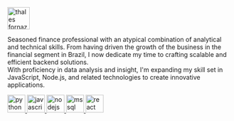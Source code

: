 <a href="https://linkedin.com/in/thalesfornazari" target="blank"><img align="center" src="https://img.icons8.com/?size=100&id=67570&format=png&color=000000" alt="thales fornazari" width="50" height="50" /></a>

Seasoned finance professional with an atypical combination of analytical and technical skills. From having driven the growth of the business in the financial segment in Brazil, I now dedicate my time to crafting scalable and efficient backend solutions.  
With proficiency in data analysis and insight, I'm expanding my skill set in JavaScript, Node.js, and related technologies to create innovative applications.

<a href="https://www.python.org/" target="_blank" rel="noreferrer"> <img src="https://img.icons8.com/?size=100&id=1909&format=png&color=000000" alt="python" width="40" height="40"/> </a> 
<a href="https://developer.mozilla.org/en-US/docs/Web/JavaScript" target="_blank" rel="noreferrer"> <img src="https://img.icons8.com/?size=100&id=1ZSHk8m9bk4p&format=png&color=000000" alt="javascript" width="40" height="40"/> </a> 
<a href="https://nodejs.org" target="_blank" rel="noreferrer"> <img src="https://img.icons8.com/?size=100&id=54087&format=png&color=000000" alt="nodejs" width="40" height="40"/> </a> 
<a href="https://www.microsoft.com/en-us/sql-server" target="_blank" rel="noreferrer"> <img src="https://img.icons8.com/?size=100&id=46845&format=png&color=000000" alt="mssql" width="40" height="40"/> </a> 
<a href="https://reactjs.org/" target="_blank" rel="noreferrer"> <img src="https://img.icons8.com/?size=100&id=25Sjy8fKExYA&format=png&color=000000" alt="react" width="40" height="40"/> </a> 



<!--
<a href="https://nestjs.com/" target="_blank" rel="noreferrer"> <img src="https://img.icons8.com/?size=100&id=9ESZMOeUioJS&format=png&color=000000" alt="nestjs" width="40" height="40"/> </a> 
**thalfor/thalfor** is a ✨ _special_ ✨ repository because its `README.md` (this file) appears on your GitHub profile.

Here are some ideas to get you started:

- 🔭 I’m currently working on ...
- 🌱 I’m currently learning ...
- 👯 I’m looking to collaborate on ...
- 🤔 I’m looking for help with ...
- 💬 Ask me about ...
- 📫 How to reach me: ...
- 😄 Pronouns: ...
- ⚡ Fun fact: ...
-->
